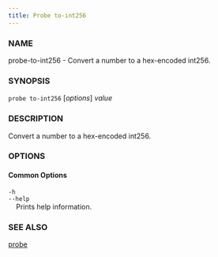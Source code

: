 ```yaml
---
title: Probe to-int256
---
```


### NAME

probe-to-int256 - Convert a number to a hex-encoded int256.

### SYNOPSIS

`probe to-int256` [*options*] _value_

### DESCRIPTION

Convert a number to a hex-encoded int256.

### OPTIONS

#### Common Options

`-h`  
`--help`  
&nbsp;&nbsp;&nbsp;&nbsp;Prints help information.

### SEE ALSO

[probe](./probe.md)
